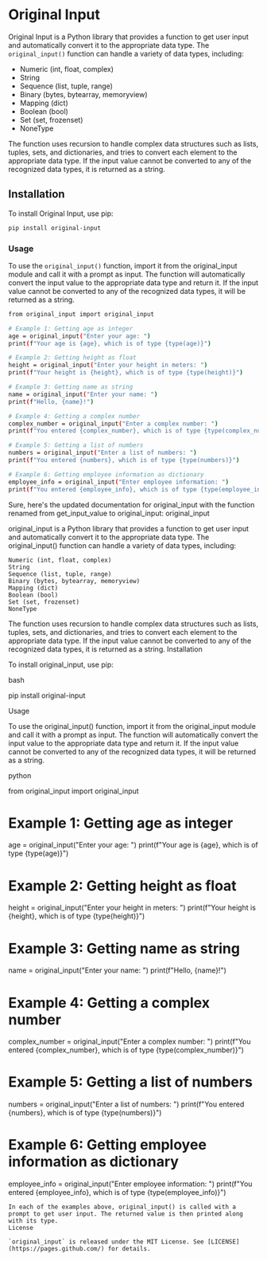 # Original Input

Original Input is a Python library that provides a function to get user input and automatically convert it to the appropriate data type. The `original_input()` function can handle a variety of data types, including:

- Numeric (int, float, complex)
- String
- Sequence (list, tuple, range)
- Binary (bytes, bytearray, memoryview)
- Mapping (dict)
- Boolean (bool)
- Set (set, frozenset)
- NoneType

The function uses recursion to handle complex data structures such as lists, tuples, sets, and dictionaries, and tries to convert each element to the appropriate data type. If the input value cannot be converted to any of the recognized data types, it is returned as a string.

## Installation

To install Original Input, use pip:

```bash
pip install original-input
```
### Usage

To use the `original_input()` function, import it from the original_input module and call it with a prompt as input. The function will automatically convert the input value to the appropriate data type and return it. If the input value cannot be converted to any of the recognized data types, it will be returned as a string.

```bash
from original_input import original_input

# Example 1: Getting age as integer
age = original_input("Enter your age: ")
print(f"Your age is {age}, which is of type {type(age)}")

# Example 2: Getting height as float
height = original_input("Enter your height in meters: ")
print(f"Your height is {height}, which is of type {type(height)}")

# Example 3: Getting name as string
name = original_input("Enter your name: ")
print(f"Hello, {name}!")

# Example 4: Getting a complex number
complex_number = original_input("Enter a complex number: ")
print(f"You entered {complex_number}, which is of type {type(complex_number)}")

# Example 5: Getting a list of numbers
numbers = original_input("Enter a list of numbers: ")
print(f"You entered {numbers}, which is of type {type(numbers)}")

# Example 6: Getting employee information as dictionary
employee_info = original_input("Enter employee information: ")
print(f"You entered {employee_info}, which is of type {type(employee_info)}")
```

Sure, here's the updated documentation for original_input with the function renamed from get_input_value to original_input:
original_input

original_input is a Python library that provides a function to get user input and automatically convert it to the appropriate data type. The original_input() function can handle a variety of data types, including:

    Numeric (int, float, complex)
    String
    Sequence (list, tuple, range)
    Binary (bytes, bytearray, memoryview)
    Mapping (dict)
    Boolean (bool)
    Set (set, frozenset)
    NoneType

The function uses recursion to handle complex data structures such as lists, tuples, sets, and dictionaries, and tries to convert each element to the appropriate data type. If the input value cannot be converted to any of the recognized data types, it is returned as a string.
Installation

To install original_input, use pip:

bash

pip install original-input

Usage

To use the original_input() function, import it from the original_input module and call it with a prompt as input. The function will automatically convert the input value to the appropriate data type and return it. If the input value cannot be converted to any of the recognized data types, it will be returned as a string.

python

from original_input import original_input

# Example 1: Getting age as integer
age = original_input("Enter your age: ")
print(f"Your age is {age}, which is of type {type(age)}")

# Example 2: Getting height as float
height = original_input("Enter your height in meters: ")
print(f"Your height is {height}, which is of type {type(height)}")

# Example 3: Getting name as string
name = original_input("Enter your name: ")
print(f"Hello, {name}!")

# Example 4: Getting a complex number
complex_number = original_input("Enter a complex number: ")
print(f"You entered {complex_number}, which is of type {type(complex_number)}")

# Example 5: Getting a list of numbers
numbers = original_input("Enter a list of numbers: ")
print(f"You entered {numbers}, which is of type {type(numbers)}")

# Example 6: Getting employee information as dictionary
employee_info = original_input("Enter employee information: ")
print(f"You entered {employee_info}, which is of type {type(employee_info)}")
```
In each of the examples above, original_input() is called with a prompt to get user input. The returned value is then printed along with its type.
License

`original_input` is released under the MIT License. See [LICENSE](https://pages.github.com/) for details.
